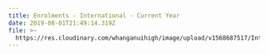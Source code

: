 ```yaml
---
title: Enrolments - International - Current Year
date: 2019-08-01T21:49:14.319Z
file: >-
  https://res.cloudinary.com/whanganuihigh/image/upload/v1568687517/International/2020_WHS_International_Enrolment_Form.pdf
---
```


